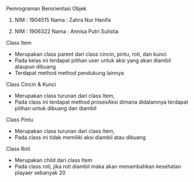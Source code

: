 Pemrograman Berorientasi Objek
1. 	NIM  : 1904515
	Nama : Zahra Nur Hanifa

2. 	NIM  : 1906322
	Nama : Annisa Putri Sulistia

Class Item
- Merupakan class parent dari class cincin, pintu, roti, dan kunci
- Pada kelas ini terdapat pilihan user untuk aksi yang akan diambil ataupun dibuang
- Terdapat method method pendukung lainnya

Class Cincin & Kunci
- Merupakan class turunan dari class Item, 
- Pada class ini terdapat method prosesAksi dimana didalamnya terdapat pilihan untuk dibuang dan diambil 

Class Pintu
- Merupakan class turunan dari class Item, 
- Pada class ini tidak memiliki aksi diambil atau dibuang
 
Class Roti
- Merupakan child dari class Item
- Pada class roti, jika roti diambil maka akan menambahkan kesehatan playaer sebanyak 20   

